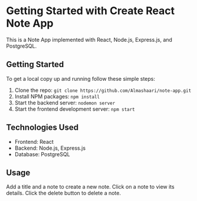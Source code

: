 # Getting Started with Create React Note App

This is a Note App implemented with React, Node.js, Express.js, and PostgreSQL.

## Getting Started

To get a local copy up and running follow these simple steps:

1. Clone the repo: `git clone https://github.com/Almashaari/note-app.git`
2. Install NPM packages: `npm install`
3. Start the backend server: `nodemon server`
4. Start the frontend development server: `npm start`

## Technologies Used

- Frontend: React
- Backend: Node.js, Express.js
- Database: PostgreSQL

## Usage

Add a title and a note to create a new note. Click on a note to view its details. Click the delete button to delete a note.


